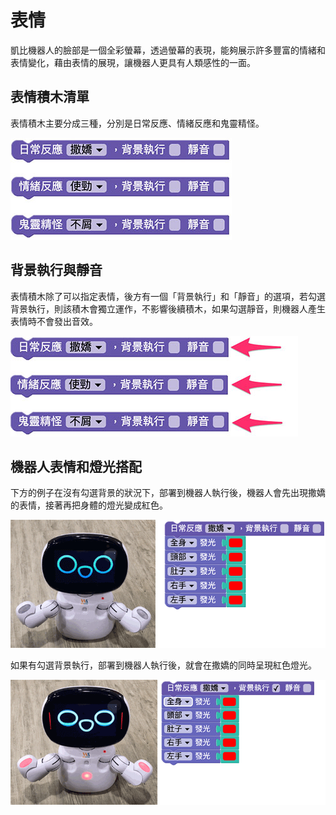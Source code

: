 # 表情

凱比機器人的臉部是一個全彩螢幕，透過螢幕的表現，能夠展示許多豐富的情緒和表情變化，藉由表情的展現，讓機器人更具有人類感性的一面。

## 表情積木清單

表情積木主要分成三種，分別是日常反應、情緒反應和鬼靈精怪。

![凱比物聯網教室 - 表情](../../../../media/zh-tw/kebbi/robot/face-01.jpg)

## 背景執行與靜音

表情積木除了可以指定表情，後方有一個「背景執行」和「靜音」的選項，若勾選背景執行，則該積木會獨立運作，不影響後續積木，如果勾選靜音，則機器人產生表情時不會發出音效。

![凱比物聯網教室 - 表情](../../../../media/zh-tw/kebbi/robot/face-02.jpg)

## 機器人表情和燈光搭配

下方的例子在沒有勾選背景的狀況下，部署到機器人執行後，機器人會先出現撒嬌的表情，接著再把身體的燈光變成紅色。

![凱比物聯網教室 - 表情](../../../../media/zh-tw/kebbi/robot/face-03.gif)

如果有勾選背景執行，部署到機器人執行後，就會在撒嬌的同時呈現紅色燈光。

![凱比物聯網教室 - 表情](../../../../media/zh-tw/kebbi/robot/face-04.gif)




